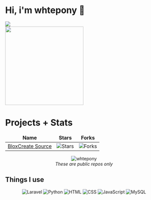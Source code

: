 # Hi, i'm whtepony 👋

<div>
  <a href="https://discordapp.com/users/143100394627792897"><img src="https://img.shields.io/badge/Discord-7289DA?style=for-the-badge&logo=discord&logoColor=white"></a>
<br>
  <img src="https://static.wikia.nocookie.net/themiddle/images/c/ce/Tumblr_o96nhfT5Fi1rt41g1o1_500.gif/revision/latest/scale-to-width-down/500?cb=20231028133904" width="250">
</div>

# Projects + Stats

<div align="center">
<table>
  <thead align="center">
    <tr>
      <td><b>Name</b></td>
      <td><b>Stars</b></td>
      <td><b>Forks</b></td>
    </tr>
  </thead>
  <tbody>
    <tr>
      <td><a href="https://github.com/whtepony/BloxCreate-Source">BloxCreate Source</a></td>
      <td><img alt="Stars" src="https://img.shields.io/github/stars/whtepony/BloxCreate-Source?style=flat-square&labelColor=343b41"/></td>
      <td><img alt="Forks" src="https://img.shields.io/github/forks/whtepony/BloxCreate-Source?style=flat-square&labelColor=343b41"/></td>
    </tr>
  </tbody>
</table>

<p>
  <img src="https://github-readme-stats.vercel.app/api?username=whtepony&show_icons=true&theme=gotham" alt="whtepony" />
  <br>
  <i>These are public repos only</i>
</p>
</div>

## Things I use

<p align="center">
  <img alt="Laravel" src="https://img.shields.io/badge/Laravel-FF2D20?style=for-the-badge&logo=laravel&logoColor=white" />
  <img alt="Python" src="https://img.shields.io/badge/Python-3776AB?style=for-the-badge&logo=python&logoColor=white" />
  <img alt="HTML" src="https://img.shields.io/badge/HTML-239120?style=for-the-badge&logo=html5&logoColor=white" />
  <img alt="CSS" src="https://img.shields.io/badge/CSS-239120?style=for-the-badge&logo=css3&logoColor=white" />
  <img alt="JavaScript" src="https://img.shields.io/badge/JavaScript-F7DF1E?style=for-the-badge&logo=javascript&logoColor=black" />
  <img alt="MySQL" src="https://img.shields.io/badge/MySQL-00000F?style=for-the-badge&logo=mysql&logoColor=white" />
</p>
